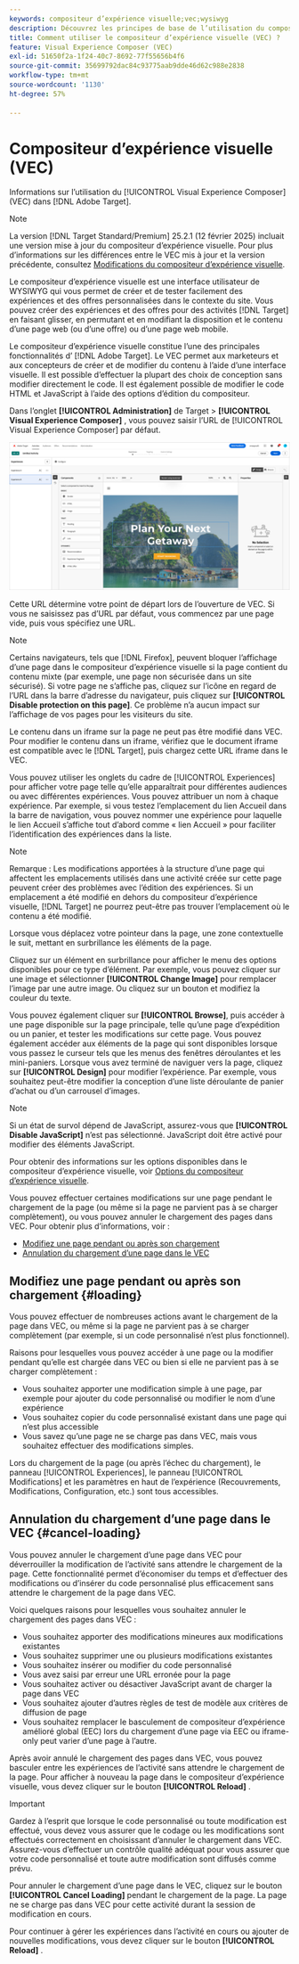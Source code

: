 ```yaml
---
keywords: compositeur d’expérience visuelle;vec;wysiwyg
description: Découvrez les principes de base de l’utilisation du compositeur d’expérience visuelle (VEC) dans Adobe Target. Le compositeur d’expérience visuelle est un éditeur WYSIWYG qui vous permet de créer facilement des expériences personnalisées.
title: Comment utiliser le compositeur d’expérience visuelle (VEC) ?
feature: Visual Experience Composer (VEC)
exl-id: 51650f2a-1f24-40c7-8692-77f55656b4f6
source-git-commit: 35699792dac84c93775aab9dde46d62c988e2838
workflow-type: tm+mt
source-wordcount: '1130'
ht-degree: 57%

---
```


# Compositeur d’expérience visuelle (VEC)

Informations sur l’utilisation du [!UICONTROL Visual Experience Composer] (VEC) dans [!DNL Adobe Target].

>[!NOTE]
>
>La version [!DNL Target Standard/Premium] 25.2.1 (12 février 2025) incluait une version mise à jour du compositeur d’expérience visuelle. Pour plus d’informations sur les différences entre le VEC mis à jour et la version précédente, consultez [Modifications du compositeur d’expérience visuelle](/help/main/c-experiences/c-visual-experience-composer/vec-changes.md).

Le compositeur d’expérience visuelle est une interface utilisateur de WYSIWYG qui vous permet de créer et de tester facilement des expériences et des offres personnalisées dans le contexte du site. Vous pouvez créer des expériences et des offres pour des activités [!DNL Target] en faisant glisser, en permutant et en modifiant la disposition et le contenu d’une page web (ou d’une offre) ou d’une page web mobile.

Le compositeur d’expérience visuelle constitue l’une des principales fonctionnalités d’ [!DNL Adobe Target]. Le VEC permet aux marketeurs et aux concepteurs de créer et de modifier du contenu à l’aide d’une interface visuelle. Il est possible d’effectuer la plupart des choix de conception sans modifier directement le code. Il est également possible de modifier le code HTML et JavaScript à l’aide des options d’édition du compositeur.

Dans l’onglet **[!UICONTROL Administration]** de Target > **[!UICONTROL Visual Experience Composer]** , vous pouvez saisir l’URL de [!UICONTROL Visual Experience Composer] par défaut.

![Mise en surbrillance de VEC](/help/main/c-experiences/c-visual-experience-composer/assets/vec-highlight-refresh.png)

Cette URL détermine votre point de départ lors de l’ouverture de VEC. Si vous ne saisissez pas d’URL par défaut, vous commencez par une page vide, puis vous spécifiez une URL.

>[!NOTE]
>
>Certains navigateurs, tels que [!DNL Firefox], peuvent bloquer l’affichage d’une page dans le compositeur d’expérience visuelle si la page contient du contenu mixte (par exemple, une page non sécurisée dans un site sécurisé). Si votre page ne s’affiche pas, cliquez sur l’icône en regard de l’URL dans la barre d’adresse du navigateur, puis cliquez sur **[!UICONTROL Disable protection on this page]**. Ce problème n’a aucun impact sur l’affichage de vos pages pour les visiteurs du site.

Le contenu dans un iframe sur la page ne peut pas être modifié dans VEC. Pour modifier le contenu dans un iframe, vérifiez que le document iframe est compatible avec le [!DNL Target], puis chargez cette URL iframe dans le VEC.

Vous pouvez utiliser les onglets du cadre de [!UICONTROL Experiences] pour afficher votre page telle qu’elle apparaîtrait pour différentes audiences ou avec différentes expériences. Vous pouvez attribuer un nom à chaque expérience. Par exemple, si vous testez l’emplacement du lien Accueil dans la barre de navigation, vous pouvez nommer une expérience pour laquelle le lien Accueil s’affiche tout d’abord comme « lien Accueil » pour faciliter l’identification des expériences dans la liste.

>[!NOTE]
>
>Remarque : Les modifications apportées à la structure d’une page qui affectent les emplacements utilisés dans une activité créée sur cette page peuvent créer des problèmes avec l’édition des expériences. Si un emplacement a été modifié en dehors du compositeur d’expérience visuelle, [!DNL Target] ne pourrez peut-être pas trouver l’emplacement où le contenu a été modifié.

Lorsque vous déplacez votre pointeur dans la page, une zone contextuelle le suit, mettant en surbrillance les éléments de la page.

<!--Click the **[!UICONTROL Overlays]** icon to change the way the highlight displays. For example, you can choose to highlight only images, links, regional mboxes, modifications, or JavaScript. You can change the color of the highlight. You can also specify a highlight color and type of fill used to highlight different element types.

![Change Overlay settings](/help/main/c-experiences/c-visual-experience-composer/assets/change-overlay.png)-->

Cliquez sur un élément en surbrillance pour afficher le menu des options disponibles pour ce type d’élément. Par exemple, vous pouvez cliquer sur une image et sélectionner **[!UICONTROL Change Image]** pour remplacer l’image par une autre image. Ou cliquez sur un bouton et modifiez la couleur du texte.

Vous pouvez également cliquer sur **[!UICONTROL Browse]**, puis accéder à une page disponible sur la page principale, telle qu’une page d’expédition ou un panier, et tester les modifications sur cette page. Vous pouvez également accéder aux éléments de la page qui sont disponibles lorsque vous passez le curseur tels que les menus des fenêtres déroulantes et les mini-paniers. Lorsque vous avez terminé de naviguer vers la page, cliquez sur **[!UICONTROL Design]** pour modifier l’expérience. Par exemple, vous souhaitez peut-être modifier la conception d’une liste déroulante de panier d’achat ou d’un carrousel d’images.

>[!NOTE]
>
>Si un état de survol dépend de JavaScript, assurez-vous que **[!UICONTROL Disable JavaScript]** n’est pas sélectionné. JavaScript doit être activé pour modifier des éléments JavaScript.

Pour obtenir des informations sur les options disponibles dans le compositeur d’expérience visuelle, voir [Options du compositeur d’expérience visuelle](/help/main/c-experiences/c-visual-experience-composer/viztarget-options.md#reference_3BD1BEEAFA584A749ED2D08F14732E81).

Vous pouvez effectuer certaines modifications sur une page pendant le chargement de la page (ou même si la page ne parvient pas à se charger complètement), ou vous pouvez annuler le chargement des pages dans VEC. Pour obtenir plus d’informations, voir :

* [Modifiez une page pendant ou après son chargement](#loading)
* [Annulation du chargement d’une page dans le VEC](#cancel-loading)

## Modifiez une page pendant ou après son chargement {#loading}

Vous pouvez effectuer de nombreuses actions avant le chargement de la page dans VEC, ou même si la page ne parvient pas à se charger complètement (par exemple, si un code personnalisé n’est plus fonctionnel).

Raisons pour lesquelles vous pouvez accéder à une page ou la modifier pendant qu’elle est chargée dans VEC ou bien si elle ne parvient pas à se charger complètement :

* Vous souhaitez apporter une modification simple à une page, par exemple pour ajouter du code personnalisé ou modifier le nom d’une expérience
* Vous souhaitez copier du code personnalisé existant dans une page qui n’est plus accessible
* Vous savez qu’une page ne se charge pas dans VEC, mais vous souhaitez effectuer des modifications simples.

Lors du chargement de la page (ou après l’échec du chargement), le panneau [!UICONTROL Experiences], le panneau [!UICONTROL Modifications] et les paramètres en haut de l’expérience (Recouvrements, Modifications, Configuration, etc.) sont tous accessibles.

## Annulation du chargement d’une page dans le VEC {#cancel-loading}

Vous pouvez annuler le chargement d’une page dans VEC pour déverrouiller la modification de l’activité sans attendre le chargement de la page. Cette fonctionnalité permet d’économiser du temps et d’effectuer des modifications ou d’insérer du code personnalisé plus efficacement sans attendre le chargement de la page dans VEC.

Voici quelques raisons pour lesquelles vous souhaitez annuler le chargement des pages dans VEC :

* Vous souhaitez apporter des modifications mineures aux modifications existantes
* Vous souhaitez supprimer une ou plusieurs modifications existantes
* Vous souhaitez insérer ou modifier du code personnalisé
* Vous avez saisi par erreur une URL erronée pour la page
* Vous souhaitez activer ou désactiver JavaScript avant de charger la page dans VEC
* Vous souhaitez ajouter d’autres règles de test de modèle aux critères de diffusion de page
* Vous souhaitez remplacer le basculement de compositeur d’expérience amélioré global (EEC) lors du chargement d’une page via EEC ou iframe-only peut varier d’une page à l’autre.

Après avoir annulé le chargement des pages dans VEC, vous pouvez basculer entre les expériences de l’activité sans attendre le chargement de la page. Pour afficher à nouveau la page dans le compositeur d’expérience visuelle, vous devez cliquer sur le bouton **[!UICONTROL Reload]** .

>[!IMPORTANT]
>
>Gardez à l’esprit que lorsque le code personnalisé ou toute modification est effectué, vous devez vous assurer que le codage ou les modifications sont effectués correctement en choisissant d’annuler le chargement dans VEC. Assurez-vous d’effectuer un contrôle qualité adéquat pour vous assurer que votre code personnalisé et toute autre modification sont diffusés comme prévu.

Pour annuler le chargement d’une page dans le VEC, cliquez sur le bouton **[!UICONTROL Cancel Loading]** pendant le chargement de la page. La page ne se charge pas dans VEC pour cette activité durant la session de modification en cours.

Pour continuer à gérer les expériences dans l’activité en cours ou ajouter de nouvelles modifications, vous devez cliquer sur le bouton **[!UICONTROL Reload]** .
